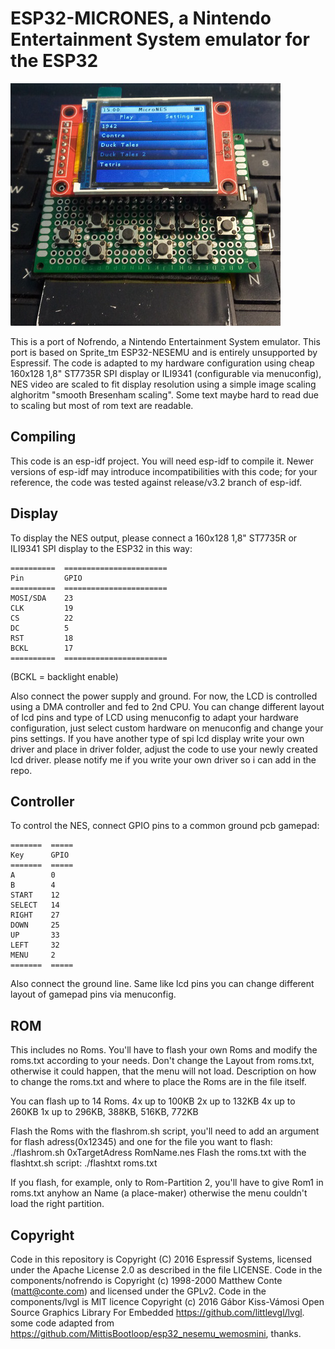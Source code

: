 ESP32-MICRONES, a Nintendo Entertainment System emulator for the ESP32
====================================================================

![MicroNES](https://raw.githubusercontent.com/pebri86/esp32-micrones/master/hardware/image1.png)

This is a port of Nofrendo, a Nintendo Entertainment System emulator. This port is based on Sprite_tm ESP32-NESEMU and is entirely unsupported by Espressif. The code is adapted to my hardware configuration using cheap 160x128 1,8" ST7735R SPI display or ILI9341 (configurable via menuconfig), NES video are scaled to fit display resolution using a simple image scaling alghoritm "smooth Bresenham scaling". Some text maybe hard to read due to scaling but most of rom text are readable.

Compiling
---------

This code is an esp-idf project. You will need esp-idf to compile it. Newer versions of esp-idf may introduce incompatibilities with this code;
for your reference, the code was tested against release/v3.2 branch of esp-idf.


Display
-------

To display the NES output, please connect a 160x128 1,8" ST7735R or ILI9341 SPI display to the ESP32 in this way:

    ==========  =======================
    Pin         GPIO
    ==========  =======================
    MOSI/SDA    23
    CLK         19
    CS          22
    DC          5
    RST         18
    BCKL        17
    ==========  =======================

(BCKL = backlight enable)

Also connect the power supply and ground. For now, the LCD is controlled using a DMA controller and fed to 2nd CPU. You can change different layout of lcd pins and type of LCD using menuconfig to adapt your hardware configuration, just select custom hardware on menuconfig and change your pins settings. If you have another type of spi lcd display write your own driver and place in driver folder, adjust the code to use your newly created lcd driver. please notify me if you write your own driver so i can add in the repo.


Controller
----------

To control the NES, connect GPIO pins to a common ground pcb gamepad:

    =======  =====
    Key      GPIO
    =======  =====
    A        0
    B        4
    START    12
    SELECT   14
    RIGHT    27
    DOWN     25
    UP       33
    LEFT     32
    MENU     2
    =======  =====

Also connect the ground line. Same like lcd pins you can change different layout of gamepad pins via menuconfig.

ROM
---

This includes no Roms. You'll have to flash your own Roms and modify the roms.txt according to your needs.
Don't change the Layout from roms.txt, otherwise it could happen, that the menu will not load.
Description on how to change the roms.txt and where to place the Roms are in the file itself.

You can flash up to 14 Roms.
4x up to 100KB
2x up to 132KB
4x up to 260KB
1x up to 296KB, 388KB, 516KB, 772KB

Flash the Roms with the flashrom.sh script, you'll need to add an argument for flash adress(0x12345) and one for the
file you want to flash: ./flashrom.sh 0xTargetAdress RomName.nes
Flash the roms.txt with the flashtxt.sh script: ./flashtxt roms.txt

If you flash, for example, only to Rom-Partition 2, you'll have to give Rom1 in roms.txt anyhow an Name (a place-maker)
otherwise the menu couldn't load the right partition.

Copyright
---------

Code in this repository is Copyright (C) 2016 Espressif Systems, licensed under the Apache License 2.0 as described in the file LICENSE.
Code in the components/nofrendo is Copyright (c) 1998-2000 Matthew Conte (matt@conte.com) and licensed under the GPLv2.
Code in the components/lvgl is MIT licence Copyright (c) 2016 Gábor Kiss-Vámosi Open Source Graphics Library For Embedded https://github.com/littlevgl/lvgl.
some code adapted from https://github.com/MittisBootloop/esp32_nesemu_wemosmini, thanks.
